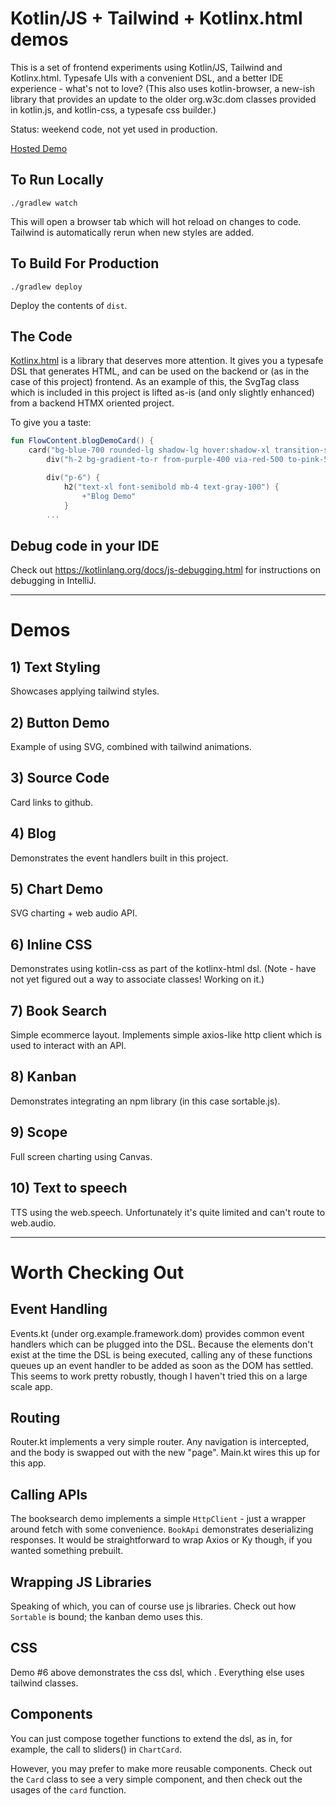 # Kotlin/JS + Tailwind + Kotlinx.html demos

This is a set of frontend experiments using Kotlin/JS, Tailwind and Kotlinx.html. Typesafe UIs with a convenient DSL, and a better IDE experience - what's not to love? (This also uses kotlin-browser, a new-ish library that provides an update to the older org.w3c.dom classes provided in kotlin.js, and kotlin-css, a typesafe css builder.)

Status: weekend code, not yet used in production.

[Hosted Demo](http://kdemo.cc)

## To Run Locally

`./gradlew watch`

This will open a browser tab which will hot reload on changes to code. Tailwind is automatically rerun when new styles are added.

## To Build For Production

`./gradlew deploy`

Deploy the contents of `dist`.

## The Code

[Kotlinx.html](https://github.com/Kotlin/kotlinx.html) is a library that deserves more attention. It gives you a typesafe DSL that generates HTML, and can be used on the backend or 
(as in the case of this project) frontend. As an example of this, the SvgTag class which is included in this project is lifted as-is (and only slightly enhanced) from a backend HTMX 
oriented project.

To give you a taste:

```kotlin
fun FlowContent.blogDemoCard() {
    card("bg-blue-700 rounded-lg shadow-lg hover:shadow-xl transition-shadow duration-300 overflow-hidden flex flex-col justify-between") {
        div("h-2 bg-gradient-to-r from-purple-400 via-red-500 to-pink-500")

        div("p-6") {
            h2("text-xl font-semibold mb-4 text-gray-100") {
                +"Blog Demo"
            }
        ...
```

## Debug code in your IDE

Check out https://kotlinlang.org/docs/js-debugging.html for instructions on debugging in IntelliJ.

------------------

# Demos

## 1) Text Styling

Showcases applying tailwind styles. 

## 2) Button Demo

Example of using SVG, combined with tailwind animations.

## 3) Source Code 

Card links to github.

## 4) Blog

Demonstrates the event handlers built in this project.

## 5) Chart Demo

SVG charting + web audio API.

## 6) Inline CSS

Demonstrates using kotlin-css as part of the kotlinx-html dsl. (Note - have not yet figured out a way to associate classes! Working on it.)

## 7) Book Search

Simple ecommerce layout. Implements simple axios-like http client which is used to interact with an API.

## 8) Kanban

Demonstrates integrating an npm library (in this case sortable.js).

## 9) Scope

Full screen charting using Canvas.

## 10) Text to speech

TTS using the web.speech. Unfortunately it's quite limited and can't route to web.audio.

------------------

# Worth Checking Out

## Event Handling 

Events.kt (under org.example.framework.dom) provides common event handlers which can be plugged into the DSL. Because the elements don't exist at the time the DSL is being executed,
calling any of these functions queues up an event handler to be added as soon as the DOM has settled. This seems to work pretty robustly, though I haven't tried this on a large scale app.

## Routing

Router.kt implements a very simple router. Any navigation is intercepted, and the body is swapped out with the new "page". Main.kt wires this up for this app.

## Calling APIs

The booksearch demo implements a simple `HttpClient` - just a wrapper around fetch with some convenience. `BookApi` demonstrates deserializing responses. It would be straightforward to wrap Axios or Ky though, if you wanted something prebuilt.

## Wrapping JS Libraries

Speaking of which, you can of course use js libraries. Check out how `Sortable` is bound; the kanban demo uses this. 

## CSS

Demo #6 above demonstrates the css dsl, which . Everything else uses tailwind classes.

## Components

You can just compose together functions to extend the dsl, as in, for example, the call to sliders() in `ChartCard`.

However, you may prefer to make more reusable components. Check out the `Card` class to see a very simple component, and then
check out the usages of the `card` function.